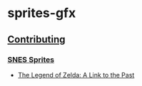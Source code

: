 # sprites-gfx

## [Contributing](https://github.com/snesrev/sprites-gfx/blob/gh-pages/CONTRIBUTING.md)

### [SNES Sprites](https://github.com/snesrev/sprites-gfx/blob/gh-pages/snes/CONTRIBUTING.md)

* [The Legend of Zelda: A Link to the Past](https://github.com/snesrev/sprites-gfx/blob/gh-pages/snes/zelda3/CONTRIBUTING.md)
